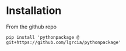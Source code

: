 # Installation
From the github repo

```shell
pip install 'pythonpackage @ git+https://github.com/lgrcia/pythonpackage'
```